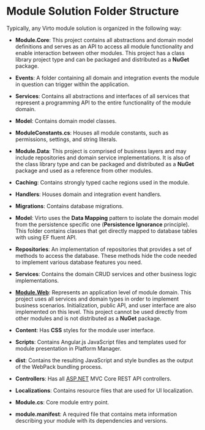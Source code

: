 ﻿# Module Solution Folder Structure
<!---TODO: Add chart with folder structure + notes --->

Typically, any Virto module solution is organized in the following way:

+ **Module.Core**: This project contains all abstractions and domain model definitions and serves as an API to access all module functionality and enable interaction between other modules. This project has a class library project type and can be packaged and distributed as a **NuGet** package.

+   **Events**: A folder containing all domain and integration events the module in question can trigger within the application.
    
+ **Services**: Contains all abstractions and interfaces of all services that represent a programming API to the entire functionality of the module domain.
    
+ **Model**: Contains domain model classes.
    
+ **ModuleConstants.cs**: Houses all module constants, such as permissions, settings, and string literals.   

+ **Module.Data**: This project is comprised of business layers and may include repositories and domain service implementations. It is also of the class library type and can be packaged and distributed as a **NuGet** package and used as a reference from other modules.

+ **Caching**: Contains strongly typed cache regions used in the module<!---add link to how Virto cache works!--->.
    
+ **Handlers**: Houses domain and integration event handlers.
    
+ **Migrations**: Contains database migrations.
    
+ **Model**: Virto uses the **Data Mapping** pattern to isolate the domain model from the persistence specific one (**Persistence Ignorance** principle). This folder contains classes that get directly mapped to database tables with using EF fluent API.
    
+ **Repositories**: An implementation of repositories that provides a set of methods to access the database. These methods hide the code needed to implement various database features you need.
    
+ **Services**: Contains the domain CRUD services and other business logic implementations.

+ [**Module.Web**](http://module.web/): Represents an application level of module domain. This project uses all services and domain types in order to implement business scenarios. Initialization, public API, and user interface are also implemented on this level. This project cannot be used directly from other modules and is not distributed as a **NuGet** package.

+ **Content**: Has **CSS** styles for the module user interface.
    
+ **Scripts**: Contains Angular.js JavaScript files and templates used for module presentation in Platform Manager.
    
+ **dist**: Contains the resulting JavaScript and style bundles as the output of the WebPack bundling process.
    
+ **Controllers**: Has all [ASP.NET](http://asp.net/) MVC Core REST API controllers.
    
+ **Localizations**: Contains resource files that are used for UI localization.
    
+ **Module.cs**: Core module entry point.
    
 + **module.manifest**: A required file that contains meta information describing your module with its dependencies and versions.
